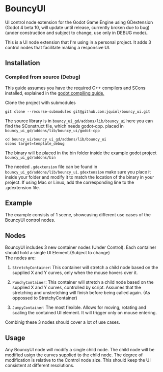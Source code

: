 # BouncyUI
UI control node extension for the Godot Game Engine using GDextension (Godot 4 beta 10, will update until release, currently broken due to bug)  
(under construction and subject to change, use only in DEBUG mode)..

This is a UI node extension that I'm using in a personal project. It adds 3 control nodes that facilitate making a responsive UI.

## Installation
### Compiled from source (Debug)  

This guide assumes you have the required C++ compilers and SCons installed, explained in the [godot compiling guide.](https://docs.godotengine.org/en/stable/development/compiling/index.html) 

Clone the project with submodules  
```
git clone --recurse-submodules git@github.com:jquinl/bouncy_ui.git
```  
The source library is in `bouncy_ui_gd/addons/lib/bouncy_ui` here you can find the SConstruct file, which needs godot-cpp. placed in `bouncy_ui_gd/addons/lib/bouncy_ui/godot-cpp`
```
cd bouncy_ui/bouncy_ui_gd/addons/lib/bouncy_ui
scons target=template_debug
```  
The binary will be placed in the bin folder inside the example godot project `bouncy_ui_gd/addons/bin`  

The needed `.gdextension` file can be found in `bouncy_ui_gd/addons/lib/bouncy_ui.gdextension`  make sure you place it inside your folder and modify it to match the location of the binary in your project. If using Mac or Linux, add the corresponding line to the .gdextension file.

## Example
The example consists of 1 scene, showcasing different use cases of the BouncyUI control nodes.  

## Nodes
BouncyUI includes 3 new container nodes (Under Control). Each container should hold a single UI Element.(Subject to change)  
The nodes are:  

1.  `StretchyContainer`: This container will stretch a child node based on the supplied X and Y curves, only when the mouse hovers over it.

2.  `PunchyContainer`: This container will stretch a child node based on the supplied X and Y curves, controlled by script. Assumes that the stretching and unstretching will finish before being called again. (As oppossed to StretchyContainer) 

3.  `JumpyContainer`: The most flexible. Allows for moving, rotating and scaling the contained UI element. It will trigger only on mouse entering.

Combinig these 3 nodes should cover a lot of use cases.

## Usage
Any BouncyUI node will modify a single child node. The child node will be modified usign the curves supplied to the child node. The degree of modification is relative to the Control node size. This should keep the UI consistent at different resolutions.
